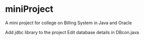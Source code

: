 miniProject
===========

A mini project for college on Billing System in Java and Oracle

Add jdbc library to the project
Edit database details in DBcon.java